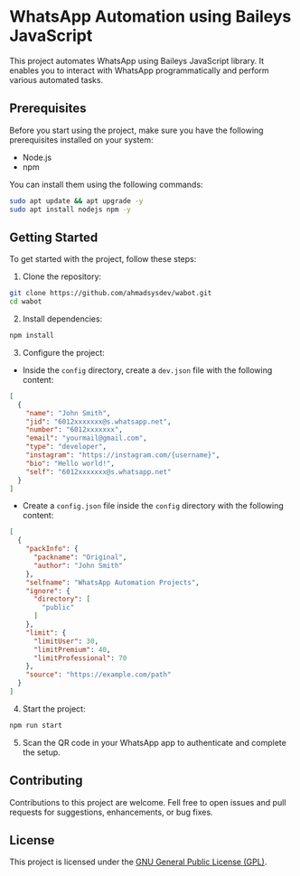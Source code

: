 # WhatsApp Automation using Baileys JavaScript

This project automates WhatsApp using Baileys JavaScript library. It enables you to interact with WhatsApp programmatically and perform various automated tasks.

## Prerequisites

Before you start using the project, make sure you have the following prerequisites installed on your system:

- Node.js
- npm

You can install them using the following commands:

```bash
sudo apt update && apt upgrade -y
sudo apt install nodejs npm -y
```

## Getting Started

To get started with the project, follow these steps:

1. Clone the repository:
```bash
git clone https://github.com/ahmadsysdev/wabot.git
cd wabot
```
2. Install dependencies:
```bash
npm install
```
3. Configure the project:
- Inside the `config` directory, create a `dev.json` file with the following content:
```json
[
  {
    "name": "John Smith",
    "jid": "6012xxxxxxx@s.whatsapp.net",
    "number": "6012xxxxxxx",
    "email": "yourmail@gmail.com",
    "type": "developer",
    "instagram": "https://instagram.com/{username}",
    "bio": "Hello world!",
    "self": "6012xxxxxxx@s.whatsapp.net"
  }
]
```
- Create a `config.json` file inside the `config` directory with the following content:
```json
[
  {
    "packInfo": {
      "packname": "Original",
      "author": "John Smith"
    },
    "selfname": "WhatsApp Automation Projects",
    "ignore": {
      "directory": [
        "public"
      ]
    },
    "limit": {
      "limitUser": 30,
      "limitPremium": 40,
      "limitProfessional": 70
    },
    "source": "https://example.com/path"
  }
]
```
4. Start the project:
```bash
npm run start
```
5. Scan the QR code in your WhatsApp app to authenticate and complete the setup.

## Contributing

Contributions to this project are welcome. Fell free to open issues and pull requests for suggestions, enhancements, or bug fixes.

## License

This project is licensed under the [GNU General Public License (GPL)](LICENSE).